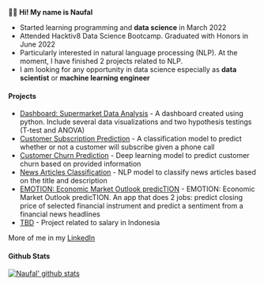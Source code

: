 

👋👋 **Hi! My name is Naufal** 
- Started learning programming and **data science** in March 2022
- Attended Hacktiv8 Data Science Bootcamp. Graduated with Honors in June 2022
- Particularly interested in natural language processing (NLP). At the moment, I have finished 2 projects related to NLP.
- I am looking for any opportunity in data science especially as **data scientist** or **machine learning engineer**


#### Projects 
- [Dashboard: Supermarket Data Analysis](https://github.com/Nau-git/dataviz_supermarket) - A dashboard created using python. Include several data visualizations and two hypothesis testings (T-test and ANOVA)
- [Customer Subscription Prediction](https://github.com/Nau-git/Cls_telemarketing) - A classification model to predict whether or not a customer will subscribe given a phone call
- [Customer Churn Prediction](https://github.com/Nau-git/DL_churn_prediction) - Deep learning model to predict customer churn based on provided information
- [News Articles Classification](https://github.com/Nau-git/nlp_news_classification) - NLP model to classify news articles based on the title and description
- [EMOTION: Economic Market Outlook predicTION](https://github.com/Nau-git/EMOTION) - EMOTION: Economic Market Outlook predicTION. An app that does 2 jobs: predict closing price of selected financial instrument and predict a sentiment from a financial news headlines
- [TBD](https://github.com/Nau-git) - Project related to salary in Indonesia 


More of me in my [LinkedIn](https://bit.ly/naufal-linkedin)


#### Github Stats 
[![Naufal' github stats](https://github-readme-stats.vercel.app/api?username=Nau-git&count_private=true&show_icons=true&theme=tokyonight)](https://github.com/anuraghazra/github-readme-stats)
